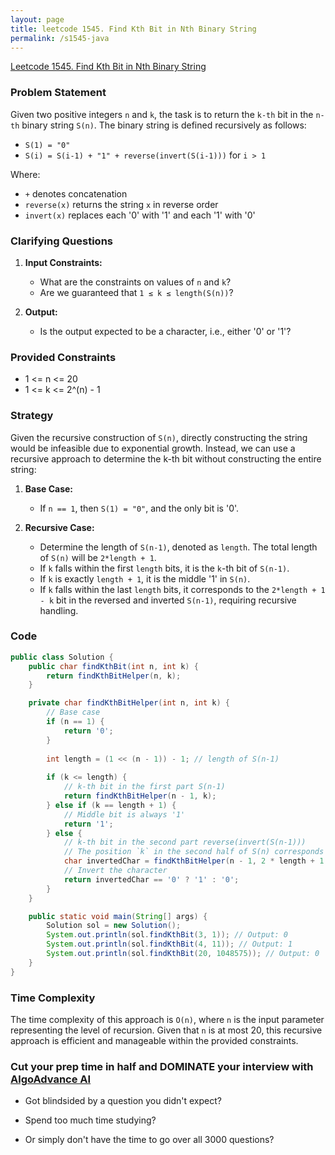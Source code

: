 ```yaml
---
layout: page
title: leetcode 1545. Find Kth Bit in Nth Binary String
permalink: /s1545-java
---
```

[Leetcode 1545. Find Kth Bit in Nth Binary String](https://algoadvance.github.io/algoadvance/l1545)
### Problem Statement

Given two positive integers `n` and `k`, the task is to return the `k-th` bit in the `n-th` binary string `S(n)`. The binary string is defined recursively as follows:

- `S(1) = "0"`
- `S(i) = S(i-1) + "1" + reverse(invert(S(i-1)))` for `i > 1`

Where:
- `+` denotes concatenation
- `reverse(x)` returns the string `x` in reverse order
- `invert(x)` replaces each '0' with '1' and each '1' with '0'

### Clarifying Questions

1. **Input Constraints:**
   - What are the constraints on values of `n` and `k`?
   - Are we guaranteed that `1 ≤ k ≤ length(S(n))`?

2. **Output:**
   - Is the output expected to be a character, i.e., either '0' or '1'?

### Provided Constraints

- 1 <= n <= 20
- 1 <= k <= 2^(n) - 1

### Strategy

Given the recursive construction of `S(n)`, directly constructing the string would be infeasible due to exponential growth. Instead, we can use a recursive approach to determine the k-th bit without constructing the entire string:

1. **Base Case:**
   - If `n == 1`, then `S(1) = "0"`, and the only bit is '0'.
   
2. **Recursive Case:**
   - Determine the length of `S(n-1)`, denoted as `length`. The total length of `S(n)` will be `2*length + 1`.
   - If `k` falls within the first `length` bits, it is the `k`-th bit of `S(n-1)`.
   - If `k` is exactly `length + 1`, it is the middle '1' in `S(n)`.
   - If `k` falls within the last `length` bits, it corresponds to the `2*length + 1 - k` bit in the reversed and inverted `S(n-1)`, requiring recursive handling.

### Code

```java
public class Solution {
    public char findKthBit(int n, int k) {
        return findKthBitHelper(n, k);
    }

    private char findKthBitHelper(int n, int k) {
        // Base case
        if (n == 1) {
            return '0';
        }
        
        int length = (1 << (n - 1)) - 1; // length of S(n-1)
        
        if (k <= length) {
            // k-th bit in the first part S(n-1)
            return findKthBitHelper(n - 1, k);
        } else if (k == length + 1) {
            // Middle bit is always '1'
            return '1';
        } else {
            // k-th bit in the second part reverse(invert(S(n-1)))
            // The position `k` in the second half of S(n) corresponds to position `2*length+1-k` in S(n-1)
            char invertedChar = findKthBitHelper(n - 1, 2 * length + 1 - k);
            // Invert the character
            return invertedChar == '0' ? '1' : '0';
        }
    }

    public static void main(String[] args) {
        Solution sol = new Solution();
        System.out.println(sol.findKthBit(3, 1)); // Output: 0
        System.out.println(sol.findKthBit(4, 11)); // Output: 1
        System.out.println(sol.findKthBit(20, 1048575)); // Output: 0
    }
}
```

### Time Complexity

The time complexity of this approach is `O(n)`, where `n` is the input parameter representing the level of recursion. Given that `n` is at most 20, this recursive approach is efficient and manageable within the provided constraints.


### Cut your prep time in half and DOMINATE your interview with [AlgoAdvance AI](https://algoAdvance.com)

- Got blindsided by a question you didn't expect?

- Spend too much time studying?

- Or simply don't have the time to go over all 3000 questions?

